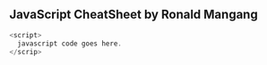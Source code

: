 ## JavaScript CheatSheet by Ronald Mangang

```js
<script>
  javascript code goes here.
</scrip>
```

